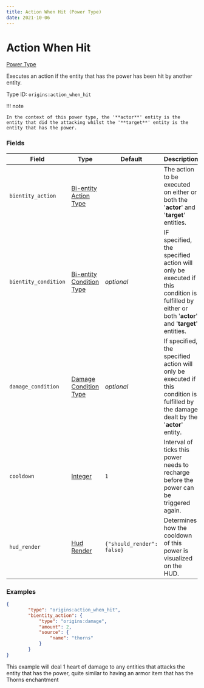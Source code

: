 ```yaml
---
title: Action When Hit (Power Type)
date: 2021-10-06
---
```


# Action When Hit

[Power Type](../power_types.md)

Executes an action if the entity that has the power has been hit by another entity.

Type ID: `origins:action_when_hit`

!!! note

    In the context of this power type, the '**actor**' entity is the entity that did the attacking whilst the '**target**' entity is the entity that has the power.


### Fields

Field | Type | Default | Description
------|------|---------|-------------
`bientity_action` | [Bi-entity Action Type](../bientity_action_types.md) | | The action to be executed on either or both the '**actor**' and '**target**' entities.
`bientity_condition` | [Bi-entity Condition Type](../bientity_condition_types.md) | _optional_ | IF specified, the specified action will only be executed if this condition is fulfilled by either or both '**actor**' and '**target**' entities.
`damage_condition` | [Damage Condition Type](../damage_condition_types.md) | _optional_ | If specified, the specified action will only be executed if this condition is fulfilled by the damage dealt by the '**actor**' entity.
`cooldown` | [Integer](../data_types/integer.md) | `1` | Interval of ticks this power needs to recharge before the power can be triggered again.
`hud_render`| [Hud Render](../data_types/hud_render.md) | `{"should_render": false}` | Determines how the cooldown of this power is visualized on the HUD.


### Examples

```json
{
        "type": "origins:action_when_hit",
        "bientity_action": {
            "type": "origins:damage",
            "amount": 2,
            "source": {
                "name": "thorns"
            }
        }
}
```

This example will deal 1 heart of damage to any entities that attacks the entity that has the power, quite similar to having an armor item that has the Thorns enchantment
